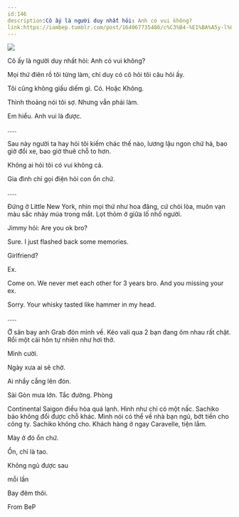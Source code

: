 ```yaml
---
id:146
description:Cô ấy là người duy nhất hỏi: Anh có vui không?
link:https://iambep.tumblr.com/post/164067735486/c%C3%B4-%E1%BA%A5y-l%C3%A0-ng%C6%B0%E1%BB%9Di-duy-nh%E1%BA%A5t-h%E1%BB%8Fi-anh-c%C3%B3-vui-kh%C3%B4ng-m%E1%BB%8Di
---
```


![](https://64.media.tumblr.com/9d94464136b543c37130e793a77ad6ac/tumblr_ouj9ai0Vhd1u3a9rjo1_1280.png)

Cô ấy là người duy nhất hỏi: Anh có vui không?

Mọi thứ điên rồ tôi từng làm, chỉ duy có cô hỏi tôi câu hỏi ấy.

Tôi cũng không giấu diếm gì. Có. Hoặc Không.

Thỉnh thoảng nói tôi sợ. Nhưng vẫn phải làm.

Em hiểu. Anh vui là được.

.....

Sau này người ta hay hỏi tôi kiếm chác thế nào, lương lậu ngon chứ hả, bao
giờ đổi xe, bao giờ thuê chỗ to hơn.

Không ai hỏi tôi có vui không cả.

Gia đình chỉ gọi điện hỏi con ổn chứ.

.....

Đứng ở Little New York, nhìn mọi thứ như hoa đăng, cứ chói lòa, muôn vạn
màu sắc nhảy múa trong mắt. Lọt thỏm ở giữa lố nhố người.

Jimmy hỏi: Are you ok bro?

Sure. I just flashed back some memories.

Girlfriend?

Ex.

Come on. We never met each other for 3 years bro. And you missing your ex.

Sorry. Your whisky tasted like hammer in my head.

.....

Ở sân bay anh Grab đón mình về. Kéo vali qua 2 bạn đang ôm nhau rất chặt.
Rồi một cái hôn tự nhiên như hơi thở.

Mình cười.

Ngày xưa ai sẽ chờ.

Ai nhẩy cẫng lên đón.

Sài Gòn mưa lớn. Tắc đường. Phòng

Continental Saigon điều hòa quá lạnh. Hình như chỉ có một nấc. Sachiko bảo
không đổi được chỗ khác. Mình nói có thể về nhà bạn ngủ, bớt tiền cho công
ty. Sachiko không cho. Khách hàng ở ngay Caravelle, tiện lắm.

Mày ở đó ổn chứ.

Ổn, chỉ là tao.

Không ngủ được sau

mỗi lần

Bay đêm thôi.

From BeP